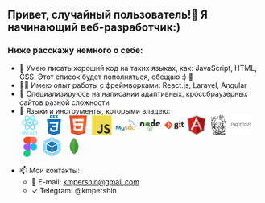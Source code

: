 ## Привет, случайный пользователь!👋 Я начинающий веб-разработчик:)

### Ниже расскажу немного о себе:
- 🚀 Умею писать хороший код на таких языках, как: JavaScript, HTML, CSS. Этот список будет пополняться, обещаю :) 🤣
- 👨‍🎓 Имею опыт работы с фреймворками: React.js, Laravel, Angular
- 💖 Специализируюсь на написании адаптивных, кроссбраузерных сайтов разной сложности
- 🥷 Языки и инструменты, которыми владею: <div>
  <img src="https://github.com/devicons/devicon/blob/master/icons/react/react-original-wordmark.svg" title="React" alt="React" width="40" height="40"/>&nbsp;
  <img src="https://github.com/devicons/devicon/blob/master/icons/css3/css3-plain-wordmark.svg"  title="CSS3" alt="CSS" width="40" height="40"/>&nbsp;
  <img src="https://github.com/devicons/devicon/blob/master/icons/html5/html5-original.svg" title="HTML5" alt="HTML" width="40" height="40"/>&nbsp;
  <img src="https://github.com/devicons/devicon/blob/master/icons/javascript/javascript-original.svg" title="JavaScript" alt="JavaScript" width="40" height="40"/>&nbsp;
  <img src="https://github.com/devicons/devicon/blob/master/icons/mysql/mysql-original-wordmark.svg" title="MySQL"  alt="MySQL" width="40" height="40"/>&nbsp;
  <img src="https://github.com/devicons/devicon/blob/master/icons/nodejs/nodejs-original-wordmark.svg" title="NodeJS" alt="NodeJS" width="40" height="40"/>&nbsp;
  <img src="https://github.com/devicons/devicon/blob/master/icons/git/git-original-wordmark.svg" title="Git" alt="Git" width="40" height="40"/>
    <img src="https://github.com/devicons/devicon/blob/master/icons/angularjs/angularjs-original.svg" title="Git" alt="Git" width="40" height="40"/>
    <img src="https://github.com/devicons/devicon/blob/master/icons/composer/composer-line-wordmark.svg" title="Git" alt="Git" width="40" height="40"/>
        <img src="https://github.com/devicons/devicon/blob/master/icons/express/express-original-wordmark.svg" title="Git" alt="Git" width="40" height="40"/>
        <img src="https://github.com/devicons/devicon/blob/master/icons/figma/figma-original.svg" title="Git" alt="Git" width="40" height="40"/>
        <img src="https://github.com/devicons/devicon/blob/master/icons/webpack/webpack-original.svg" title="Git" alt="Git" width="40" height="40"/>
        <img src="https://github.com/devicons/devicon/blob/master/icons/mongodb/mongodb-original.svg" title="Git" alt="Git" width="40" height="40"/>
</div>

- 📫 Мои контакты:
  * 📩 E-mail: kmpershin@gmail.com
  * ✓ Telegram: @kmpershin
 
 
